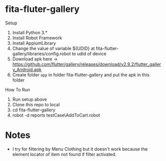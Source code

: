 # fita-fluter-gallery

Setup
1. Install Python 3.*
2. Install Robot Framework
3. Install AppiumLibrary
4. Change the value of variable ${UDID} at fita-flutter-gallery/libraries/config.robot to udid of device
5. Download apk here -> https://github.com/flutter/gallery/releases/download/v2.9.2/flutter_gallery_Android.apk
6. Create folder `app` in folder fita-flutter-gallery and put the apk in this folder

How To Run
1. Run setup above
2. Clone this repo to local
3. cd fita-flutter-gallery
2. robot -d reports testCase\AddToCart.robot



# Notes
* I try for filtering by Menu Clothing but it doesn't work because the element locator of item not found if filter activated.
